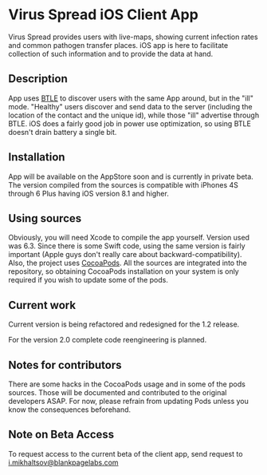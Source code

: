# Virus Spread iOS Client App #

Virus Spread provides users with live-maps, showing current infection rates and
common pathogen transfer places. iOS app is here to facilitate collection of such
information and to provide the data at hand.

## Description ##

App uses [BTLE](http://en.wikipedia.org/wiki/Bluetooth_low_energy) to discover
users with the same App around, but in the "ill" mode. "Healthy" users discover and
send data to the server (including the location of the contact and the unique id),
while those "ill" advertise through BTLE. iOS does a fairly good job in power
use optimization, so using BTLE doesn't drain battery a single bit.

## Installation ##

App will be available on the AppStore soon and is currently in private beta. The
version compiled from the sources is compatible with iPhones 4S through 6 Plus
having iOS version 8.1 and higher.

## Using sources ##

Obviously, you will need Xcode to compile the app yourself. Version used was 6.3.
Since there is some Swift code, using the same version is fairly important (Apple
guys don't really care about backward-compatibility). Also, the project uses
[CocoaPods](http://cocoapods.org). All the sources are integrated into the repository,
so obtaining CocoaPods installation on your system is only required if you wish to
update some of the pods.

## Current work ##

Current version is being refactored and redesigned for the 1.2 release. 

For the version 2.0 complete code reengineering is planned.

## Notes for contributors ##

There are some hacks in the CocoaPods usage and in some of the pods sources.
Those will be documented and contributed to the original developers ASAP. For now,
please refrain from updating Pods unless you know the consequences beforehand.


## Note on Beta Access ##

To request access to the current beta of the client app, send request to
i.mikhaltsov@blankpagelabs.com
